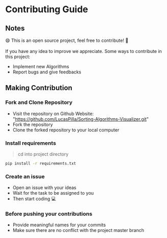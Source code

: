 # Contributing Guide

## Notes

:smile: This is an open source project, feel free to contribute! :clap:
<br>
<br>
If you have any idea to improve we appreciate.
Some ways to contribute in this project:

- Implement new Algorithms
- Report bugs and give feedbacks

## **Making Contribution**

### **Fork and Clone Repository**

- Visit the repository on Github Website: "https://github.com/LucasPilla/Sorting-Algorithms-Visualizer.git"
- Fork the repository
- Clone the forked repository to your local computer

### **Install requirements**

> cd into project directory

```bash
pip install -r requirements.txt
```

### **Create an issue**

 - Open an issue with your ideas 
 - Wait for the task to be assigned to you
 - Then start coding :computer:

### **Before pushing your contributions**

- Provide meaningful names for your commits
- Make sure there are no conflict with the project master branch
